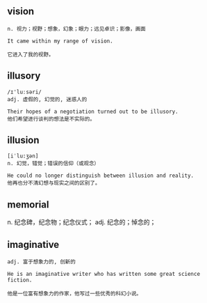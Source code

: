 ## vision
```
n. 视力；视野；想象，幻象；眼力；远见卓识；影像，画面

It came within my range of vision.

它进入了我的视野。
```

## illusory
```
/ɪ'luːsəri/
adj. 虚假的, 幻觉的, 迷惑人的

Their hopes of a negotiation turned out to be illusory.
他们希望进行谈判的想法是不实际的。
```

## illusion
```
[iˈlu:ʒən]
n. 幻觉，错觉；错误的信仰（或观念）

He could no longer distinguish between illusion and reality.
他再也分不清幻想与现实之间的区别了。
```

## memorial
n. 纪念碑，纪念物；纪念仪式；
adj. 纪念的；悼念的；

## imaginative
```
adj. 富于想象力的, 创新的

He is an imaginative writer who has written some great science fiction.

他是一位富有想象力的作家，他写过一些优秀的科幻小说。
```